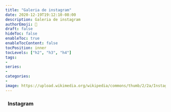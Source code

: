 ```yaml
---
title: "Galeria de instagram"
date: 2020-12-19T19:12:10-08:00
description: Galeria de instagram
authorEmoji: 📡
draft: false
hideToc: false
enableToc: true
enableTocContent: false
tocPosition: inner
tocLevels: ["h2", "h3", "h4"]
tags:
-
series:
-
categories:
-
image: https://upload.wikimedia.org/wikipedia/commons/thumb/2/2a/Instagram_logo.svg/392px-Instagram_logo.svg.png
---
```



### <i class="fa fa-instagram" aria-hidden="true"> </i> Instagram
<div id="pixlee_container"></div><script type="text/javascript">window.PixleeAsyncInit = function() {Pixlee.init({apiKey:'MbXtAwbCDeDdWjClM-Mw'});Pixlee.addSimpleWidget({widgetId:'31097'});};</script><script src="//instafeed.assets.pxlecdn.com/assets/pixlee_widget_1_0_0.js"></script>






